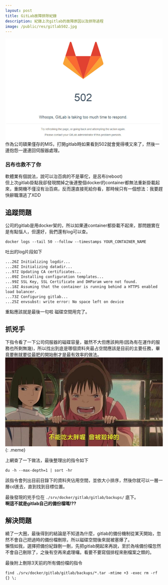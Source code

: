 ```yaml
---
layout: post
title: GitLab故障排除紀錄
description: 紀錄上次gitlab的故障原因以及排除過程
image: /public/res/gitlab502.jpg
---
```


![](/public/res/gitlab502.jpg)
作為公司碩果僅存的MIS，打開gitlab時如果看到502就會覺得噢又來了，然後一邊抱怨一邊連回伺服器處理。

<!-- more -->

### 呂布也救不了你
軟體業有個說法，說可以治百病的不是華佗，是呂布(reboot)  
但上次gitlab掛點我卻發現關掉之後連整個docker的container都無法重新掛載起來，重開機不僅沒有治百病，反而還直接死給你看，那時候只有一個想法：我要趕快辭職潛逃了XDD

## 追蹤問題
公司的gitlab是用docker架的，所以如果連container都掛載不起來，那問題實在是有點惱人，但還好，我們還有log可以查。

```shell
docker logs --tail 50 --follow --timestamps YOUR_CONTAINER_NAME
```

吐出的log片段如下

    ...26Z Initializing logdir...
    ...28Z Initializing datadir...
    ...97Z Updating CA certificates...
    ...09Z Installing configuration templates...
    ...99Z SSL Key, SSL Certificate and DHParam were not found.
    ...18Z Assuming that the container is running behind a HTTPS enabled load balancer.
    ...73Z Configuring gitlab...
    ...25Z envsubst: write error: No space left on device

重點應該就是最後一句啦 磁碟空間用完了。

## 抓兇手
下指令看了一下公司伺服器的磁碟容量，雖然不大但應該夠用(因為有在運作的服務也所剩無幾)，所以找出到底是哪個資料夾最占空間應該是目前的主要任務，畢竟要刪就要從最肥的開始刪才是最有效率的做法。
![](/public/res/kill-fat.jpg){: .meme}

上網查了一下做法，最後整理出的指令如下

```shell
du -h --max-depth=1 | sort -hr
```

該指令會列出目前目錄下的資料夾佔用空間，並依大小排序，然後你就可以一層一層cd進去，直到找到目標位置。

最後發現的兇手位在 `./srv/docker/gitlab/gitlab/backups/` 底下。  
**啊這不就是gitlab自己的備份檔嗎!??**

## 解決問題
繞了一大圈，最後得到的結論是不知道為什麼，gitlab的備份機制從某天開始，忽然不會自己把過時的備份檔刪除，所以磁碟空間後來就被塞爆了。  
懶惰如我，選擇把備份紀錄刪一刪，先把gitlab開起來再說，至於為啥備份檔忽然不會自己刪除了，之後有空再來處理囉。看要不要寫個排程來刪檔案之類的。

最後附上刪除3天前的所有備份檔的指令

```shell
find ./srv/docker/gitlab/gitlab/backups/*.tar -mtime +3 -exec rm -rf {} \;
```